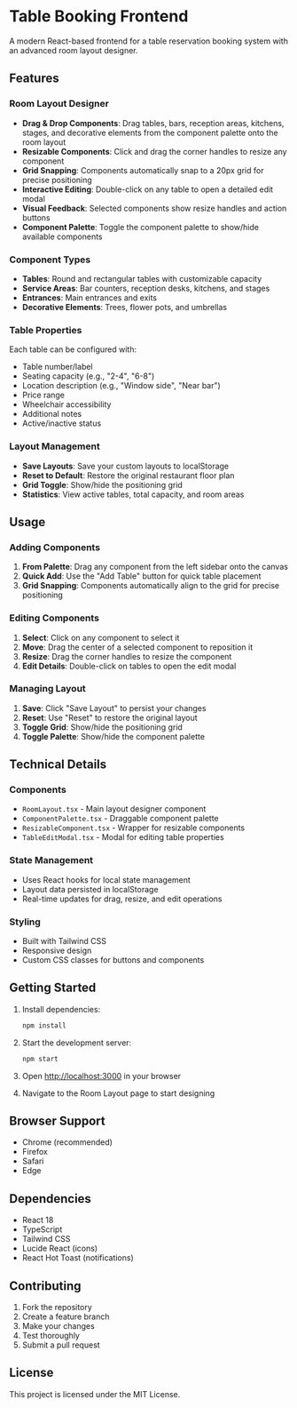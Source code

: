 # Table Booking Frontend

A modern React-based frontend for a table reservation booking system with an advanced room layout designer.

## Features

### Room Layout Designer
- **Drag & Drop Components**: Drag tables, bars, reception areas, kitchens, stages, and decorative elements from the component palette onto the room layout
- **Resizable Components**: Click and drag the corner handles to resize any component
- **Grid Snapping**: Components automatically snap to a 20px grid for precise positioning
- **Interactive Editing**: Double-click on any table to open a detailed edit modal
- **Visual Feedback**: Selected components show resize handles and action buttons
- **Component Palette**: Toggle the component palette to show/hide available components

### Component Types
- **Tables**: Round and rectangular tables with customizable capacity
- **Service Areas**: Bar counters, reception desks, kitchens, and stages
- **Entrances**: Main entrances and exits
- **Decorative Elements**: Trees, flower pots, and umbrellas

### Table Properties
Each table can be configured with:
- Table number/label
- Seating capacity (e.g., "2-4", "6-8")
- Location description (e.g., "Window side", "Near bar")
- Price range
- Wheelchair accessibility
- Additional notes
- Active/inactive status

### Layout Management
- **Save Layouts**: Save your custom layouts to localStorage
- **Reset to Default**: Restore the original restaurant floor plan
- **Grid Toggle**: Show/hide the positioning grid
- **Statistics**: View active tables, total capacity, and room areas

## Usage

### Adding Components
1. **From Palette**: Drag any component from the left sidebar onto the canvas
2. **Quick Add**: Use the "Add Table" button for quick table placement
3. **Grid Snapping**: Components automatically align to the grid for precise positioning

### Editing Components
1. **Select**: Click on any component to select it
2. **Move**: Drag the center of a selected component to reposition it
3. **Resize**: Drag the corner handles to resize the component
4. **Edit Details**: Double-click on tables to open the edit modal

### Managing Layout
1. **Save**: Click "Save Layout" to persist your changes
2. **Reset**: Use "Reset" to restore the original layout
3. **Toggle Grid**: Show/hide the positioning grid
4. **Toggle Palette**: Show/hide the component palette

## Technical Details

### Components
- `RoomLayout.tsx` - Main layout designer component
- `ComponentPalette.tsx` - Draggable component palette
- `ResizableComponent.tsx` - Wrapper for resizable components
- `TableEditModal.tsx` - Modal for editing table properties

### State Management
- Uses React hooks for local state management
- Layout data persisted in localStorage
- Real-time updates for drag, resize, and edit operations

### Styling
- Built with Tailwind CSS
- Responsive design
- Custom CSS classes for buttons and components

## Getting Started

1. Install dependencies:
   ```bash
   npm install
   ```

2. Start the development server:
   ```bash
   npm start
   ```

3. Open [http://localhost:3000](http://localhost:3000) in your browser

4. Navigate to the Room Layout page to start designing

## Browser Support

- Chrome (recommended)
- Firefox
- Safari
- Edge

## Dependencies

- React 18
- TypeScript
- Tailwind CSS
- Lucide React (icons)
- React Hot Toast (notifications)

## Contributing

1. Fork the repository
2. Create a feature branch
3. Make your changes
4. Test thoroughly
5. Submit a pull request

## License

This project is licensed under the MIT License.
